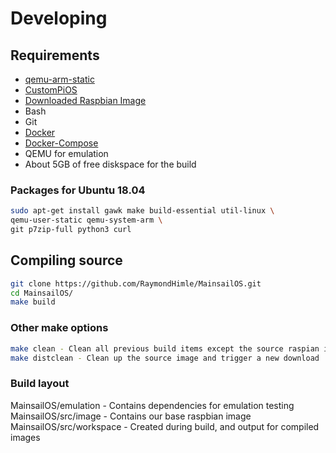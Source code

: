# Developing

## Requirements
- [qemu-arm-static](http://packages.debian.org/sid/qemu-user-static)
- [CustomPiOS](https://github.com/guysoft/CustomPiOS)
- [Downloaded Raspbian Image](http://www.raspbian.org/)
- Bash
- Git
- [Docker](https://docs.docker.com/engine/install/ubuntu/)
- [Docker-Compose](https://docs.docker.com/compose/install/)
- QEMU for emulation
- About 5GB of free diskspace for the build

### Packages for Ubuntu 18.04
```bash
sudo apt-get install gawk make build-essential util-linux \
qemu-user-static qemu-system-arm \
git p7zip-full python3 curl
```

## Compiling source
```bash
git clone https://github.com/RaymondHimle/MainsailOS.git
cd MainsailOS/
make build
```

### Other make options
```bash
make clean - Clean all previous build items except the source raspian image
make distclean - Clean up the source image and trigger a new download
```

### Build layout
MainsailOS/emulation - Contains dependencies for emulation testing  
MainsailOS/src/image - Contains our base raspbian image  
MainsailOS/src/workspace - Created during build, and output for compiled images
